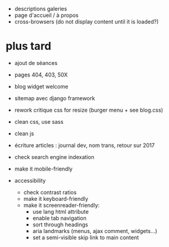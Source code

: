 * descriptions galeries
* page d'accueil / à propos
* cross-browsers (do not display content until it is loaded?)

# plus tard
* ajout de séances
* pages 404, 403, 50X
* blog widget welcome
* sitemap avec django framework
* rework critique css for resize (burger menu + see blog.css)
* clean css, use sass
* clean js
* écriture articles : journal dev, nom trans, retour sur 2017
* check search engine indexation
* make it mobile-friendly

* accessibility
  * check contrast ratios
  * make it keyboard-friendly
  * make it screenreader-friendly:
    * use lang html attribute
    * enable tab navigation
    * sort through headings
    * aria landmarks (menus, ajax comment, widgets...)
    * set a semi-visible skip link to main content
